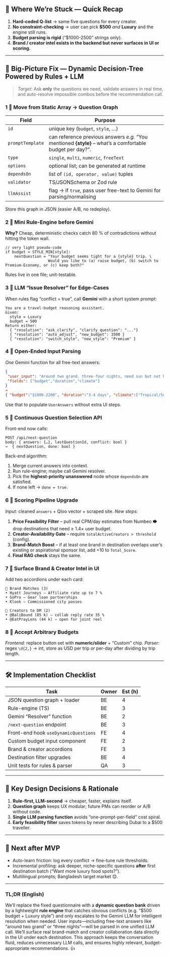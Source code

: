 ## 🚦 Where We’re Stuck — Quick Recap

1. **Hard-coded Q-list** → same five questions for every creator.
2. **No constraint-checking** → user can pick **\$500** *and* **Luxury** and the engine still runs.
3. **Budget parsing is rigid** (“\$1000-2500” strings only).
4. **Brand / creator intel exists in the backend but never surfaces in UI or scoring.**

---

## 🧠 Big-Picture Fix — Dynamic Decision-Tree Powered by Rules + LLM

> *Target:* Ask **only** the questions we need, validate answers in real time, and auto-resolve impossible combos before the recommendation call.

### 1 ⃣ Move from **Static Array → Question Graph**

| Field            | Purpose                                                                                                   |
| ---------------- | --------------------------------------------------------------------------------------------------------- |
| `id`             | unique key (`budget`, `style`, …)                                                                         |
| `promptTemplate` | can reference previous answers *e.g.* “You mentioned **{style}** – what’s a comfortable budget per day?”. |
| `type`           | `single`, `multi`, `numeric`, `freeText`                                                                  |
| `options`        | optional list; can be generated at runtime                                                                |
| `dependsOn`      | list of `(id, operator, value)` tuples                                                                    |
| `validator`      | TS/JSONSchema or Zod rule                                                                                 |
| `llmAssist`      | flag → if `true`, pass user free-text to Gemini for parsing/normalising                                   |

Store this graph in JSON (easier A/B, no redeploy).

### 2 ⃣ Mini Rule-Engine before Gemini

**Why?** Cheap, deterministic checks catch 80 % of contradictions without hitting the token wall.

```pseudo
// very light pseudo-code
if budget < STYLE_MIN[style]:
    nextQuestion = "Your budget seems tight for a {style} trip. \
                   Would you like to (a) raise budget, (b) switch to Premium-Economy, or (c) keep both?"
```

Rules live in one file; unit-testable.

### 3 ⃣ LLM “Issue Resolver” for Edge-Cases

When rules flag “conflict = true”, call **Gemini** with a short system prompt:

```
You are a travel-budget reasoning assistant.
Given:
  style = Luxury
  budget = 500
Return either:
  { "resolution": "ask_clarify", "clarify_question": "..."}
  { "resolution": "auto_adjust", "new_budget": 3500 }
  { "resolution": "switch_style", "new_style": "Premium" }
```

### 4 ⃣ Open-Ended Input Parsing

*One* Gemini function for all free-text answers:

```json
{
 "user_input": "Around two grand, three-four nights, need sun but not humid",
 "fields": ["budget","duration","climate"]
}
→
{ "budget":"$1800-2200", "duration":"3-4 days", "climate":["Tropical/Sunny","Avoid Humid"] }
```

Use that to populate `UserAnswers` without extra UI steps.

### 5 ⃣ Continuous Question Selection API

Front-end now calls:

```
POST /api/next-question
body: { answers: {…}, lastQuestionId, conflict: bool }
→  { nextQuestion, done: bool }
```

Back-end algorithm:

1. Merge current answers into context.
2. Run rule-engine; maybe call Gemini resolver.
3. Pick the **highest-priority unanswered** node whose `dependsOn` are satisfied.
4. If none left → `done = true`.

### 6 ⃣ Scoring Pipeline Upgrade

*Input:* cleaned `answers` + Qloo vector + scraped site.
*New steps:*

1. **Price Feasibility Filter** – pull real CPM/day estimates from Numbeo 🡆 drop destinations that need ≥ 1.4× user budget.
2. **Creator-Availability Gate** – require `totalActiveCreators > threshold` (config).
3. **Brand-Match Boost** – if at least one brand in destination overlaps user’s existing or aspirational sponsor list, add +10 to `Total_Score`.
4. **Final RAG check** stays the same.

### 7 ⃣ Surface Brand & Creator Intel in UI

Add two accordions under each card:

```
🔗 Brand Matches (3)
• Hyatt Journeys – Affiliate rate up to 7 %
• GoPro – Gear loan partnerships
• Klook – Commissioned city passes

🤝 Creators to DM (2)
• @BaliBound (85 k) – collab reply rate 35 %
• @EatPrayLens (44 k) – open for joint reel
```

### 8 ⃣ Accept Arbitrary Budgets

*Frontend:* replace button set with **numeric/slider** + “Custom” chip.
*Parser:* regex `\d{2,}` → int, store as USD per trip *or* per-day after dividing by trip length.

---

## 🛠️ Implementation Checklist

| Task                                 | Owner | Est (h) |
| ------------------------------------ | ----- | ------- |
| JSON question graph + loader         | BE    | 4       |
| Rule-engine (TS)                     | BE    | 3       |
| Gemini “Resolver” function           | BE    | 2       |
| `/next-question` endpoint            | BE    | 3       |
| Front-end hook `useDynamicQuestions` | FE    | 4       |
| Custom budget input component        | FE    | 2       |
| Brand & creator accordions           | FE    | 3       |
| Destination filter upgrades          | BE    | 4       |
| Unit tests for rules & parser        | QA    | 3       |

---

## 🔑 Key Design Decisions & Rationale

1. **Rule-first, LLM-second** → cheaper, faster, explains itself.
2. **Question graph** keeps UX modular; future PMs can reorder or A/B without code.
3. **Single LLM parsing function** avoids “one-prompt-per-field” cost spiral.
4. **Early feasibility filter** saves tokens by never describing Dubai to a \$500 traveller.

---

## 🧩 Next after MVP

* Auto-learn friction: log every conflict → fine-tune rule thresholds.
* Incremental profiling: ask deeper, niche-specific questions **after** first destination batch (“Want more luxury food spots?”).
* Multilingual prompts; Bangladesh target market 😊.

---
### TL;DR (English)

We’ll replace the fixed questionnaire with a **dynamic question bank** driven by a lightweight **rule engine** that catches obvious conflicts (e.g. “\$500 budget + Luxury style”) and only escalates to the Gemini LLM for intelligent resolution when needed. User inputs—including free-text answers like “around two grand” or “three nights”—will be parsed in one unified LLM call. We’ll surface real brand-match and creator collaboration data directly in the UI under each destination. This approach keeps the conversation fluid, reduces unnecessary LLM calls, and ensures highly relevant, budget-appropriate recommendations. 👍
